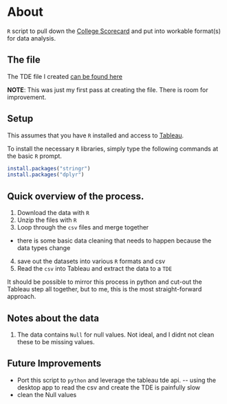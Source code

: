 # About

`R` script to pull down the [College Scorecard](https://collegescorecard.ed.gov/data/)
and put into workable format(s) for data analysis.

## The file

The TDE file I created [can be found here](https://dl.dropboxusercontent.com/u/15276022/scorecard.tde)

__NOTE__:  This was just my first pass at creating the file.  There is room for improvement.

## Setup

This assumes that you have `R` installed and access to [Tableau](http://tableausoftware.com/).

To install the necessary `R` libraries, simply type the following commands
at the basic `R` prompt.

```r
install.packages("stringr")
install.packages("dplyr")
```

## Quick overview of the process.

1.  Download the data with `R`
2.  Unzip the files with `R`
3.  Loop through the `csv` files and merge together  
  - there is some basic data cleaning that needs to happen because the data types change
4.  save out the datasets into various `R` formats and csv
5.  Read the `csv` into Tableau and extract the data to a `TDE`

It should be possible to mirror this process in python and cut-out the Tableau
step all together, but to me, this is the most straight-forward approach.

## Notes about the data

1.  The data contains `Null` for null values.  Not ideal, and I didnt not clean these to be missing values.


## Future Improvements

- Port this script to `python` and leverage the tableau tde api.
-- using the desktop app to read the csv and create the TDE is painfully slow
- clean the Null values

